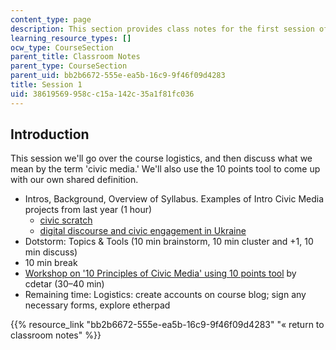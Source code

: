 ```yaml
---
content_type: page
description: This section provides class notes for the first session of the course.
learning_resource_types: []
ocw_type: CourseSection
parent_title: Classroom Notes
parent_type: CourseSection
parent_uid: bb2b6672-555e-ea5b-16c9-9f46f09d4283
title: Session 1
uid: 38619569-958c-c15a-142c-35a1f81fc036
---
```


Introduction
------------

This session we'll go over the course logistics, and then discuss what we mean by the term 'civic media.' We'll also use the 10 points tool to come up with our own shared definition.

*   Intros, Background, Overview of Syllabus. Examples of Intro Civic Media projects from last year (1 hour)
    *   [civic scratch](http://civic.mit.edu/blog/sdg/expressing-engaging-reacting-civic-engagement-in-an-online-community-of-young-creators)
    *   [digital discourse and civic engagement in Ukraine](http://civic.mit.edu/blog/ashapiro/final-project-post)
*   Dotstorm: Topics & Tools (10 min brainstorm, 10 min cluster and +1, 10 min discuss)
*   10 min break
*   [Workshop on '10 Principles of Civic Media' using 10 points tool](https://civic.mit.edu/blog/schock/intro-to-civic-media-course-kickoff-first-assignment) by cdetar (30–40 min)
*   Remaining time: Logistics: create accounts on course blog; sign any necessary forms, explore etherpad

{{% resource_link "bb2b6672-555e-ea5b-16c9-9f46f09d4283" "« return to classroom notes" %}}